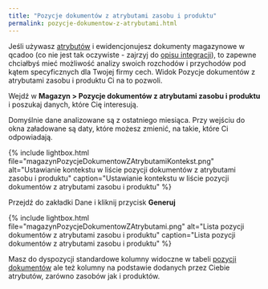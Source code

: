 ```yaml
---
title: "Pozycje dokumentów z atrybutami zasobu i produktu"
permalink: pozycje-dokumentow-z-atrybutami.html 
---
```


Jeśli używasz [atrybutów](/atrybuty) i ewidencjonujesz dokumenty magazynowe w qcadoo (co nie jest tak oczywiste - zajrzyj do [opisu integracji](/integracja-ERP)), to zapewne chciałbyś mieć możliwość analizy swoich rozchodów i przychodów pod kątem specyficznych dla Twojej firmy cech. Widok Pozycje dokumentów z atrybutami zasobu i produktu Ci na to pozwoli. 

Wejdź w **Magazyn > Pozycje dokumentów z atrybutami zasobu i produktu** i poszukaj danych, które Cię interesują.

Domyślnie dane analizowane są z ostatniego miesiąca. Przy wejściu do okna załadowane są daty, które możesz zmienić, na takie, które Ci odpowiadają.

{% include lightbox.html file="magazynPozycjeDokumentowZAtrybutamiKontekst.png" alt="Ustawianie kontekstu w liście pozycji dokumentów z atrybutami zasobu i produktu" caption="Ustawianie kontekstu w liście pozycji dokumentów z atrybutami zasobu i produktu" %}

Przejdź do zakładki Dane i kliknij przycisk **Generuj**

{% include lightbox.html file="magazynPozycjeDokumentowZAtrybutami.png" alt="Lista pozycji dokumentów z atrybutami zasobu i produktu" caption="Lista pozycji dokumentów z atrybutami zasobu i produktu" %}

Masz do dyspozycji standardowe kolumny widoczne w tabeli [pozycji dokumentów](/pozycje-dokumentow) ale też kolumny na podstawie dodanych przez Ciebie atrybutów, zarówno zasobów jak i produktów.